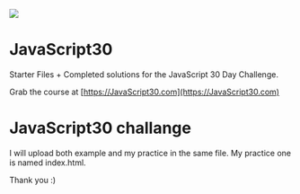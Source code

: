 ﻿![](https://javascript30.com/images/JS3-social-share.png)

# JavaScript30

Starter Files + Completed solutions for the JavaScript 30 Day Challenge.

Grab the course at [https://JavaScript30.com](https://JavaScript30.com)


# JavaScript30 challange

I will upload both example and my practice in the same file.
My practice one is named index.html.

Thank you :)
